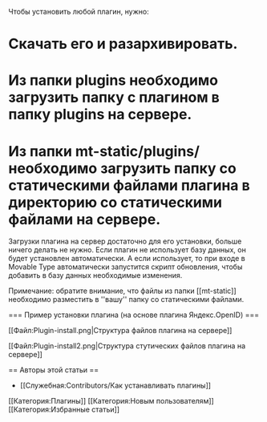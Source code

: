 Чтобы установить любой плагин, нужно:

# Скачать его и разархивировать.
# Из папки plugins необходимо загрузить папку с плагином в папку plugins на сервере. 
# Из папки mt-static/plugins/ необходимо загрузить папку со статическими файлами плагина в директорию со статическими файлами на сервере.

Загрузки плагина на сервер достаточно для его установки, больше ничего делать не нужно. Если плагин не использует базу данных, он будет установлен автоматически. А если использует, то при входе в Movable Type автоматически запустится скрипт обновления, чтобы добавить в базу данных необходимые изменения.

Примечание: обратите внимание, что файлы из папки [[mt-static]] необходимо разместить в ''вашу'' папку со статическими файлами.


=== Пример установки плагина (на основе плагина Яндекс.OpenID) ===

[[Файл:Plugin-install.png|Структура файлов плагина на сервере]]

[[Файл:Plugin-install2.png|Структура стутических файлов плагина на сервере]]


== Авторы этой статьи ==

* [[Служебная:Contributors/Как устанавливать плагины]]

[[Категория:Плагины]]
[[Категория:Новым пользователям]]
[[Категория:Избранные статьи]]

